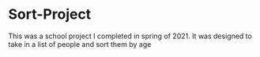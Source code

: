 # Sort-Project
This was a school project I completed in spring of 2021. It was designed to take in a list of people and sort them by age
